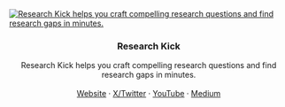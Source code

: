 <a href="https://www.researchkick.com">
  <img alt="Research Kick helps you craft compelling research questions and find research gaps in minutes." src="https://github.com/researchkick/.github/assets/25026967/b05e9185-7321-46bd-bd5b-90e098bef3ab">
</a>

<h3 align="center">Research Kick</h3>

<p align="center">
  Research Kick helps you craft compelling research questions and find research gaps in minutes.
  <br />
  <br />
  <a href="https://www.researchkick.com">Website</a>
  ·
  <a href="https://x.com/ResearchKickHQ">X/Twitter</a>
  ·
  <a href="https://youtube.com/@researchkick">YouTube</a>
  ·
  <a href="https://medium.com/@researchkick">Medium</a>
</p>
